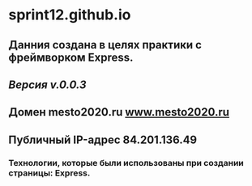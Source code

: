 # sprint12.github.io
## Данния создана в целях практики с фреймворком Express.
## *Версия v.0.0.3* 
## Домен mesto2020.ru www.mesto2020.ru
## Публичный IP-адрес 84.201.136.49
### Технологии, которые были использованы при создании страницы: Express.
